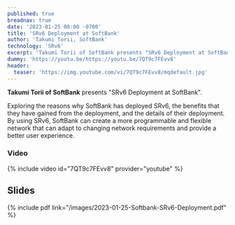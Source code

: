 ```yaml
---
published: true
breadnav: true
date: '2023-01-25 00:00 -0700'
title: 'SRv6 Deployment at SoftBank'
author: 'Takumi Torii, SoftBank'
technology: 'SRv6'
excerpt: 'Takumi Torii of SoftBank presents "SRv6 Deployment at SoftBank". Exploring the reasons why SoftBank has deployed SRv6, the benefits that they have gained from the deployment, and the details of their deployment.'
dummy: 'https://youtu.be/https://youtu.be/7QT9c7FEvv8'
header:
  teaser: 'https://img.youtube.com/vi/7QT9c7FEvv8/mqdefault.jpg'
---
```


**Takumi Torii of SoftBank** presents "SRv6 Deployment at SoftBank".

Exploring the reasons why SoftBank has deployed SRv6, the benefits that they have gained from the deployment, and the details of their deployment.
By using SRv6, SoftBank can create a more programmable and flexible network that can adapt to changing network requirements and provide a better user experience.

### Video

{% include video id="7QT9c7FEvv8" provider="youtube" %}

## Slides

{% include pdf link="/images/2023-01-25-Softbank-SRv6-Deployment.pdf" %}
